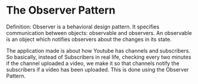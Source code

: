 # The Observer Pattern

Definition: Observer is a behavioral design pattern. It specifies communication between objects: observable and observers. An observable is an object which notifies observers about the changes in its state.

The application made is about how Youtube has channels and subscribers. So basically, instead of Subscribers in real life, checking every two minutes if the channel uploaded a video, we make it so that channels notify the subscribers if a video has been uploaded. This is done using the Observer Pattern. 
